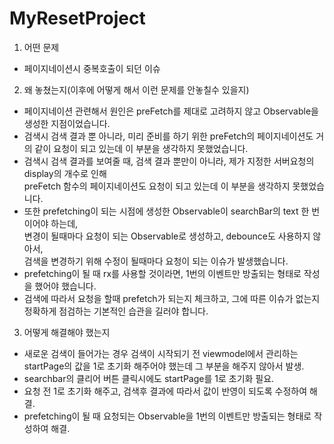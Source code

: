 # MyResetProject

1. 어떤 문제
- 페이지네이션시 중복호출이 되던 이슈
2. 왜 놓쳤는지(이후에 어떻게 해서 이런 문제를 안놓칠수 있을지)
- 페이지네이션 관련해서 원인은 preFetch를 제대로 고려하지 않고 Observable을 생성한 지점이었습니다.
- 검색시 검색 결과 뿐 아니라, 미리 준비를 하기 위한 preFetch의 페이지네이션도 거의 같이 요청이 되고 있는데 이 부분을 생각하지 못했었습니다.
- 검색시 검색 결과를 보여줄 때, 검색 결과 뿐만이 아니라, 제가 지정한 서버요청의 display의 개수로 인해    
  preFetch 함수의 페이지네이션도 요청이 되고 있는데 이 부분을 생각하지 못했었습니다.
- 또한 prefetching이 되는 시점에 생성한 Observable이 searchBar의 text 한 번이어야 하는데,   
  변경이 될때마다 요청이 되는 Observable로 생성하고, debounce도 사용하지 않아서,   
  검색을 변경하기 위해 수정이 될때마다 요청이 되는 이슈가 발생했습니다.
- prefetching이 될 때 rx를 사용할 것이라면, 1번의 이벤트만 방출되는 형태로 작성을 했어야 했습니다.
- 검색에 따라서 요청을 할때 prefetch가 되는지 체크하고, 그에 따른 이슈가 없는지 정확하게 점검하는 기본적인 습관을 길러야 합니다.
3. 어떻게 해결해야 했는지 
- 새로운 검색이 들어가는 경우 검색이 시작되기 전 viewmodel에서 관리하는 startPage의 값을 1로 초기화 해주어야 했는데 그 부분을 해주지 않아서 발생.
- searchbar의 클리어 버튼 클릭시에도 startPage를 1로 초기화 필요.
- 요청 전 1로 초기화 해주고, 검색후 결과에 따라서 값이 반영이 되도록 수정하여 해결.
- prefetching이 될 때 요청되는 Observable을 1번의 이벤트만 방출되는 형태로 작성하여 해결.
